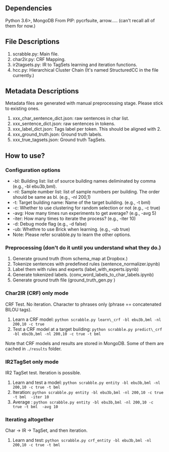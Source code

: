 ## Dependencies
Python 3.6>, MongoDB
From PIP: pycrfsuite, arrow..... (can't recall all of them for now.)

## File Descriptions
1. scrabble.py: Main file.
2. char2ir.py: CRF Mapping.
3. ir2tagsets.py: IR to TagSets learning and iteration functions.
4. hcc.py: Hierarchical Cluster Chain (It's named StructuredCC in the file currently.)

## Metadata Descriptions
Metadata files are generated with manual preprocessing stage. Please stick to existing ones.
1. xxx\_char\_sentence\_dict.json: raw sentences in char list.
2. xxx\_sentence\_dict.json: raw sentences in tokens.
4. xxx\_label\_dict.json: Tags label per token. This should be aligned with 2.
3. xxx\_ground\_truth.json: Ground truth labels.
4. xxx\_true\_tagsets.json: Ground truth TagSets.

## How to use?
### Configuration options
 - -bl: Building list: list of source building names deliminated by comma (e.g., -bl ebu3b,bml).
 - -nl: Sample number list: list of sample numbers per building. The order should be same as bl. (e.g., -nl 200,1)
 - -t: Target building name: Name of the target building. (e.g., -t bml)
 - -c: Whether to use clustering for random selection or not (e.g., -c true)
 - -avg: How many times run experiments to get average? (e.g., -avg 5)
 - -iter: How many times to iterate the process? (e.g., -iter 10)
 - -d: Debug mode flag (e.g., -d false)
 - -ub: Whethre to use Brick when learning. (e.g., -ub true)
 - Note: Please refer scrabble.py to learn the other options.

### Preprocessing (don't do it until you understand what they do.)
1. Generate ground truth (from schema\_map at Dropbox.)
2. Tokenize sentences with predefined rules (sentence\_normalizer.ipynb)
3. Label them with rules and experts (label\_with\_experts.ipynb)
4. Generate tokenized labels. (conv\_word\_labels\_to\_char\_labels.ipynb)
5. Generate ground truth file (ground\_truth\_gen.py <building>)


### Char2IR (CRF) only mode
CRF Test. No iteration. Character to phrases only (phrase == concatenated BILOU tags).
1. Learn a CRF model: ```python scrabble.py learn\_crf -bl ebu3b,bml -nl 200,10 -c true ```
2. Test a CRF model at a target building: ```python scrabble.py predict\_crf -bl ebu3b,bml -nl 200,10 -c true -t bml```

Note that CRF models and results are stored in MongoDB. Some of them are cached in ``` ./results ``` folder.


### IR2TagSet only mode
IR2 TagSet test. Iteration is possible.
1. Learn and test a model: ```python scrabble.py entity -bl ebu3b,bml -nl 200,10 -c true -t bml ```
2. Iteration: ```python scrabble.py entity -bl ebu3b,bml -nl 200,10 -c true -t bml  -iter 10```
2. Average : ```python scrabble.py entity -bl ebu3b,bml -nl 200,10 -c true -t bml  -avg 10```

### Iterating altogether
Char &rarr; IR &rarr; TagSet, and then iteration.
1. Learn and test: ```python scrabble.py crf_entity -bl ebu3b,bml -nl 200,10 -c true -t bml ```
